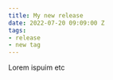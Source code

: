 ```yaml
---
title: My new release
date: 2022-07-20 09:09:00 Z
tags:
- release
- new tag
---
```


Lorem ispuim etc

